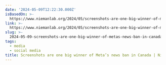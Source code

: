 ```yaml
---
date: '2024-05-09T12:22:30.000Z'
isBasedOn: >-
  https://www.niemanlab.org/2024/05/screenshots-are-one-big-winner-of-metas-news-ban-in-canada/
link: >-
  https://www.niemanlab.org/2024/05/screenshots-are-one-big-winner-of-metas-news-ban-in-canada/
slug: >-
  2024-05-09-screenshots-are-one-big-winner-of-metas-news-ban-in-canada-or-nieman-journa
tags:
  - media
  - social media
title: Screenshots are one big winner of Meta’s news ban in Canada | Nieman Journa
---
```


